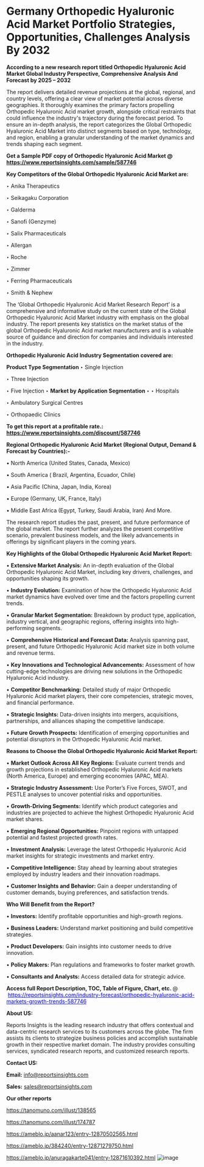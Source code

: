 # Germany Orthopedic Hyaluronic Acid Market Portfolio Strategies, Opportunities, Challenges Analysis By 2032

<strong>According to a new research report titled Orthopedic Hyaluronic Acid Market Global Industry Perspective, Comprehensive Analysis And Forecast by 2025 – 2032</strong>

The report delivers detailed revenue projections at the global, regional, and country levels, offering a clear view of market potential across diverse geographies. It thoroughly examines the primary factors propelling Orthopedic Hyaluronic Acid market growth, alongside critical restraints that could influence the industry's trajectory during the forecast period. To ensure an in-depth analysis, the report categorizes the Global Orthopedic Hyaluronic Acid Market into distinct segments based on type, technology, and region, enabling a granular understanding of the market dynamics and trends shaping each segment.

<strong>Get a Sample PDF copy of Orthopedic Hyaluronic Acid Market </strong><strong>@<a href=https://www.reportsinsights.com/sample/587746 style=color:#0000ff;> https://www.reportsinsights.com/sample/587746</a></strong></font>

<strong>Key Competitors of the Global Orthopedic Hyaluronic Acid Market are:</strong>

‣ Anika Therapeutics

‣ Seikagaku Corporation

‣ Galderma

‣ Sanofi (Genzyme)

‣ Salix Pharmaceuticals

‣ Allergan

‣ Roche

‣ Zimmer

‣ Ferring Pharmaceuticals

‣ Smith & Nephew

The ‘Global Orthopedic Hyaluronic Acid Market Research Report’ is a comprehensive and informative study on the current state of the Global Orthopedic Hyaluronic Acid Market industry with emphasis on the global industry. The report presents key statistics on the market status of the global Orthopedic Hyaluronic Acid market manufacturers and is a valuable source of guidance and direction for companies and individuals interested in the industry.

<strong>Orthopedic Hyaluronic Acid Industry Segmentation covered are:</strong>

<strong>Product Type Segmentation</strong>
‣
Single Injection

‣ Three Injection

‣ Five Injection
‣ 
<strong>Market by Application Segmentation</strong>
‣
‣  Hospitals

‣ Ambulatory Surgical Centres

‣ Orthopaedic Clinics

<strong>To get this report at a profitable rate.: <a href=https://www.reportsinsights.com/discount/587746 style=color:#0000ff;>https://www.reportsinsights.com/discount/587746</a></strong></font>

<strong>Regional Orthopedic Hyaluronic Acid Market (Regional Output, Demand &amp; Forecast by Countries):-</strong>

• North America (United States, Canada, Mexico)

• South America ( Brazil, Argentina, Ecuador, Chile)

• Asia Pacific (China, Japan, India, Korea)

• Europe (Germany, UK, France, Italy)

• Middle East Africa (Egypt, Turkey, Saudi Arabia, Iran) And More.

The research report studies the past, present, and future performance of the global market. The report further analyzes the present competitive scenario, prevalent business models, and the likely advancements in offerings by significant players in the coming years.

<strong>Key Highlights of the Global Orthopedic Hyaluronic Acid Market Report:</strong>

• <strong>Extensive Market Analysis:</strong> An in-depth evaluation of the Global Orthopedic Hyaluronic Acid Market, including key drivers, challenges, and opportunities shaping its growth.

• <strong>Industry Evolution:</strong> Examination of how the Orthopedic Hyaluronic Acid market dynamics have evolved over time and the factors propelling current trends.

• <strong>Granular Market Segmentation:</strong> Breakdown by product type, application, industry vertical, and geographic regions, offering insights into high-performing segments.

• <strong>Comprehensive Historical and Forecast Data:</strong> Analysis spanning past, present, and future Orthopedic Hyaluronic Acid market size in both volume and revenue terms.

• <strong>Key Innovations and Technological Advancements:</strong> Assessment of how cutting-edge technologies are driving new solutions in the Orthopedic Hyaluronic Acid industry.

• <strong>Competitor Benchmarking:</strong> Detailed study of major Orthopedic Hyaluronic Acid market players, their core competencies, strategic moves, and financial performance.

• <strong>Strategic Insights:</strong> Data-driven insights into mergers, acquisitions, partnerships, and alliances shaping the competitive landscape.

• <strong>Future Growth Prospects:</strong> Identification of emerging opportunities and potential disruptors in the Orthopedic Hyaluronic Acid market.

<strong>Reasons to Choose the Global Orthopedic Hyaluronic Acid Market Report:</strong>

• <strong>Market Outlook Across All Key Regions:</strong> Evaluate current trends and growth projections in established Orthopedic Hyaluronic Acid markets (North America, Europe) and emerging economies (APAC, MEA).

• <strong>Strategic Industry Assessment:</strong> Use Porter’s Five Forces, SWOT, and PESTLE analyses to uncover potential risks and opportunities.

• <strong>Growth-Driving Segments:</strong> Identify which product categories and industries are projected to achieve the highest Orthopedic Hyaluronic Acid market shares.

• <strong>Emerging Regional Opportunities:</strong> Pinpoint regions with untapped potential and fastest projected growth rates.

• <strong>Investment Analysis:</strong> Leverage the latest Orthopedic Hyaluronic Acid market insights for strategic investments and market entry.

• <strong>Competitive Intelligence:</strong> Stay ahead by learning about strategies employed by industry leaders and their innovation roadmaps.

• <strong>Customer Insights and Behavior:</strong> Gain a deeper understanding of customer demands, buying preferences, and satisfaction trends.

<strong>Who Will Benefit from the Report?</strong>

• <strong>Investors:</strong> Identify profitable opportunities and high-growth regions.

• <strong>Business Leaders:</strong> Understand market positioning and build competitive strategies.

• <strong>Product Developers:</strong> Gain insights into customer needs to drive innovation.

• <strong>Policy Makers:</strong> Plan regulations and frameworks to foster market growth.

• <strong>Consultants and Analysts:</strong> Access detailed data for strategic advice.
</ul>
<strong>Access full Report Description, TOC, Table of Figure, Chart, etc. </strong>@  <a href=https://reportsinsights.com/industry-forecast/orthopedic-hyaluronic-acid-markets-growth-trends-587746 style=color:#0000ff;>https://reportsinsights.com/industry-forecast/orthopedic-hyaluronic-acid-markets-growth-trends-587746</a></font>

<strong><strong>About US</strong>:</strong>

Reports Insights is the leading research industry that offers contextual and data-centric research services to its customers across the globe. The firm assists its clients to strategize business policies and accomplish sustainable growth in their respective market domain. The industry provides consulting services, syndicated research reports, and customized research reports.

<strong>Contact US:</strong>

<p class=""""><b>Email:</b> <a href=mailto:info@reportsinsights.com>info@reportsinsights.com</a></p>
<p class=""""><b>Sales:</b> <a href=mailto:sales@reportsinsights.com>sales@reportsinsights.com</a></p>

<strong>Our other reports</strong>

<a href=https://tanomuno.com/illust/138565>https://tanomuno.com/illust/138565</a>

<a href=https://tanomuno.com/illust/174787>https://tanomuno.com/illust/174787</a>

<a href=https://ameblo.jp/aanar123/entry-12870502565.html>https://ameblo.jp/aanar123/entry-12870502565.html</a>

<a href=https://ameblo.jp/384240/entry-12871279750.html>https://ameblo.jp/384240/entry-12871279750.html</a>

<a href=https://ameblo.jp/anuragakarte041/entry-12871610392.html>https://ameblo.jp/anuragakarte041/entry-12871610392.html</a>
![image](https://github.com/user-attachments/assets/d0bd42f9-3944-44ae-809c-b931d4bd66b6)
